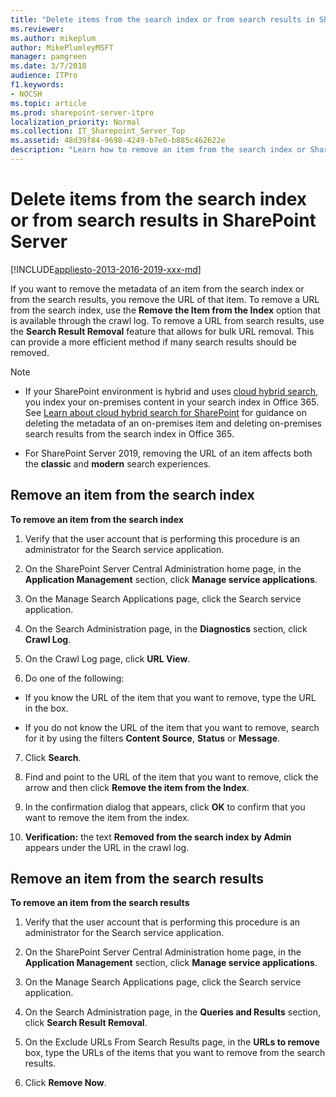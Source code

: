```yaml
---
title: "Delete items from the search index or from search results in SharePoint Server"
ms.reviewer: 
ms.author: mikeplum
author: MikePlumleyMSFT
manager: pamgreen
ms.date: 3/7/2018
audience: ITPro
f1.keywords:
- NOCSH
ms.topic: article
ms.prod: sharepoint-server-itpro
localization_priority: Normal
ms.collection: IT_Sharepoint_Server_Top
ms.assetid: 48d39f84-9698-4249-b7e0-b885c462622e
description: "Learn how to remove an item from the search index or SharePoint Server search results by removing the URL."
---
```


# Delete items from the search index or from search results in SharePoint Server

[!INCLUDE[appliesto-2013-2016-2019-xxx-md](../includes/appliesto-2013-2016-2019-xxx-md.md)] 
  
If you want to remove the metadata of an item from the search index or from the search results, you remove the URL of that item. To remove a URL from the search index, use the **Remove the Item from the Index** option that is available through the crawl log. To remove a URL from search results, use the **Search Result Removal** feature that allows for bulk URL removal. This can provide a more efficient method if many search results should be removed. 
  
> [!NOTE]
> 
> - If your SharePoint environment is hybrid and uses [cloud hybrid search](/SharePoint/hybrid/learn-about-cloud-hybrid-search-for-sharepoint), you index your on-premises content in your search index in Office 365. See [Learn about cloud hybrid search for SharePoint](/SharePoint/hybrid/learn-about-cloud-hybrid-search-for-sharepoint) for guidance on deleting the metadata of an on-premises item and deleting on-premises search results from the search index in Office 365. 
>
> - For SharePoint Server 2019, removing the URL of an item affects both the **classic** and **modern** search experiences.
  
    
## Remove an item from the search index
<a name="proc1"> </a>

 **To remove an item from the search index**
  
1. Verify that the user account that is performing this procedure is an administrator for the Search service application.
    
2. On the SharePoint Server Central Administration home page, in the **Application Management** section, click **Manage service applications**.
    
3. On the Manage Search Applications page, click the Search service application. 
    
4. On the Search Administration page, in the **Diagnostics** section, click **Crawl Log**.
    
5. On the Crawl Log page, click **URL View**.
    
6. Do one of the following: 
    
  - If you know the URL of the item that you want to remove, type the URL in the box.
    
  - If you do not know the URL of the item that you want to remove, search for it by using the filters **Content Source**, **Status** or **Message**.
    
7. Click **Search**.
    
8. Find and point to the URL of the item that you want to remove, click the arrow and then click **Remove the item from the Index**.
    
9. In the confirmation dialog that appears, click **OK** to confirm that you want to remove the item from the index. 
    
10. **Verification:** the text **Removed from the search index by Admin** appears under the URL in the crawl log. 
    
## Remove an item from the search results
<a name="proc2"> </a>

 **To remove an item from the search results**
  
1. Verify that the user account that is performing this procedure is an administrator for the Search service application.
    
2. On the SharePoint Server Central Administration home page, in the **Application Management** section, click **Manage service applications**.
    
3. On the Manage Search Applications page, click the Search service application. 
    
4. On the Search Administration page, in the **Queries and Results** section, click **Search Result Removal**.
    
5. On the Exclude URLs From Search Results page, in the **URLs to remove** box, type the URLs of the items that you want to remove from the search results. 
    
6. Click **Remove Now**.
    

